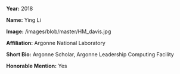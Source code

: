 **Year:** 2018

**Name:** Ying Li

**Image:** /images/blob/master/HM_davis.jpg

**Affiliation:** Argonne National Laboratory

**Short Bio:** Argonne Scholar, Argonne Leadership Computing Facility

**Honorable Mention:** Yes
